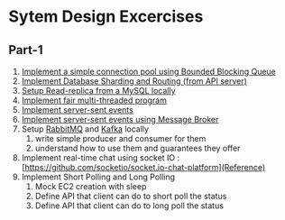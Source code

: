 # Sytem Design Excercises

## Part-1
1. [Implement a simple connection pool using Bounded Blocking Queue](./05-connection-pool/)
2. [Implement Database Sharding and Routing (from API server)](./07-sharding/)
3. [Setup Read-replica from a MySQL locally](./12-mysql-read-replica/)
4. [Implement fair multi-threaded program](./08-multi-thread-program/)
5. [Implement server-sent events](./09-basic-server-sent-events/)
5. [Implement server-sent events using Message Broker](./10-broker-server-sent-event/)
6. Setup [RabbitMQ](./13A-rabbitmq/) and [Kafka](./13B-kafka/) locally
    1. write simple producer and consumer for them
    2. understand how to use them and guarantees they offer
7. Implement real-time chat using socket IO : [https://github.com/socketio/socket.io-chat-platform](Reference)
8. Implement Short Polling and Long Polling
    1. Mock EC2 creation with sleep
    2. Define API that client can do to short poll the status
    3. Define API that client can do to long poll the status
